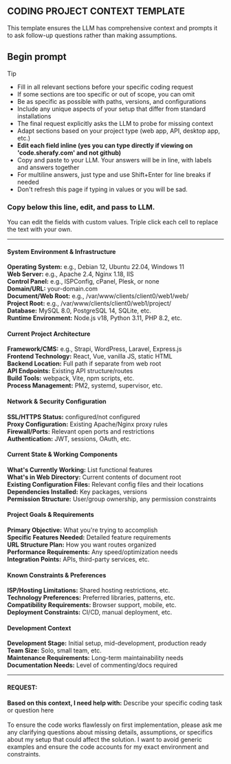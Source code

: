 ## CODING PROJECT CONTEXT TEMPLATE
This template ensures the LLM has comprehensive context and prompts it to ask follow-up questions rather than making assumptions.  
  
## Begin prompt

> [!TIP]
> - Fill in all relevant sections before your specific coding request
> - If some sections are too specific or out of scope, you can omit
> - Be as specific as possible with paths, versions, and configurations  
> - Include any unique aspects of your setup that differ from standard installations
> - The final request explicitly asks the LLM to probe for missing context
> - Adapt sections based on your project type (web app, API, desktop app, etc.)
> - **Edit each field inline (yes you can type directly if viewing on 'code.sherafy.com' and not github)**
> - Copy and paste to your LLM. Your answers will be in line, with labels and answers together
> - For multiline answers, just type and use Shift+Enter for line breaks if needed
> - Don't refresh this page if typing in values or you will be sad.

### Copy below this line, edit, and pass to LLM.
You can edit the fields with custom values. Triple click each cell to replace the text with your own.

---

#### **System Environment & Infrastructure**

  <div class="section">
    <div class="field"><b>Operating System:</b> <span contenteditable="true">e.g., Debian 12, Ubuntu 22.04, Windows 11</span></div>
    <div class="field"><b>Web Server:</b> <span contenteditable="true">e.g., Apache 2.4, Nginx 1.18, IIS</span></div>
    <div class="field"><b>Control Panel:</b> <span contenteditable="true">e.g., ISPConfig, cPanel, Plesk, or none</span></div>
    <div class="field"><b>Domain/URL:</b> <span contenteditable="true">your-domain.com</span></div>
    <div class="field"><b>Document/Web Root:</b> <span contenteditable="true">e.g., /var/www/clients/client0/web1/web/</span></div>
    <div class="field"><b>Project Root:</b> <span contenteditable="true">e.g., /var/www/clients/client0/web1/project/</span></div>
    <div class="field"><b>Database:</b> <span contenteditable="true">MySQL 8.0, PostgreSQL 14, SQLite, etc.</span></div>
    <div class="field"><b>Runtime Environment:</b> <span contenteditable="true">Node.js v18, Python 3.11, PHP 8.2, etc.</span></div>
  </div>

#### **Current Project Architecture**

  <div class="section">
    <div class="field"><b>Framework/CMS:</b> <span contenteditable="true">e.g., Strapi, WordPress, Laravel, Express.js</span></div>
    <div class="field"><b>Frontend Technology:</b> <span contenteditable="true">React, Vue, vanilla JS, static HTML</span></div>
    <div class="field"><b>Backend Location:</b> <span contenteditable="true">Full path if separate from web root</span></div>
    <div class="field"><b>API Endpoints:</b> <span contenteditable="true" class="multiline">Existing API structure/routes</span></div>
    <div class="field"><b>Build Tools:</b> <span contenteditable="true">webpack, Vite, npm scripts, etc.</span></div>
    <div class="field"><b>Process Management:</b> <span contenteditable="true">PM2, systemd, supervisor, etc.</span></div>
  </div>

#### **Network & Security Configuration**

  <div class="section">
    <div class="field"><b>SSL/HTTPS Status:</b> <span contenteditable="true">configured/not configured</span></div>
    <div class="field"><b>Proxy Configuration:</b> <span contenteditable="true" class="multiline">Existing Apache/Nginx proxy rules</span></div>
    <div class="field"><b>Firewall/Ports:</b> <span contenteditable="true" class="multiline">Relevant open ports and restrictions</span></div>
    <div class="field"><b>Authentication:</b> <span contenteditable="true">JWT, sessions, OAuth, etc.</span></div>
  </div>

#### **Current State & Working Components**

  <div class="section">
    <div class="field"><b>What's Currently Working:</b> <span contenteditable="true" class="multiline big">List functional features</span></div>
    <div class="field"><b>What's in Web Directory:</b> <span contenteditable="true" class="multiline big">Current contents of document root</span></div>
    <div class="field"><b>Existing Configuration Files:</b> <span contenteditable="true" class="multiline big">Relevant config files and their locations</span></div>
    <div class="field"><b>Dependencies Installed:</b> <span contenteditable="true" class="multiline big">Key packages, versions</span></div>
    <div class="field"><b>Permission Structure:</b> <span contenteditable="true" class="multiline big">User/group ownership, any permission constraints</span></div>
  </div>

#### **Project Goals & Requirements**

  <div class="section">
    <div class="field"><b>Primary Objective:</b> <span contenteditable="true" class="multiline big">What you're trying to accomplish</span></div>
    <div class="field"><b>Specific Features Needed:</b> <span contenteditable="true" class="multiline big">Detailed feature requirements</span></div>
    <div class="field"><b>URL Structure Plan:</b> <span contenteditable="true" class="multiline">How you want routes organized</span></div>
    <div class="field"><b>Performance Requirements:</b> <span contenteditable="true" class="multiline">Any speed/optimization needs</span></div>
    <div class="field"><b>Integration Points:</b> <span contenteditable="true" class="multiline">APIs, third-party services, etc.</span></div>
  </div>

#### **Known Constraints & Preferences**
  <div class="section">
    <div class="field"><b>ISP/Hosting Limitations:</b> <span contenteditable="true" class="multiline">Shared hosting restrictions, etc.</span></div>
    <div class="field"><b>Technology Preferences:</b> <span contenteditable="true" class="multiline">Preferred libraries, patterns, etc.</span></div>
    <div class="field"><b>Compatibility Requirements:</b> <span contenteditable="true" class="multiline">Browser support, mobile, etc.</span></div>
    <div class="field"><b>Deployment Constraints:</b> <span contenteditable="true" class="multiline">CI/CD, manual deployment, etc.</span></div>
  </div>

#### **Development Context**

  <div class="section">
    <div class="field"><b>Development Stage:</b> <span contenteditable="true">Initial setup, mid-development, production ready</span></div>
    <div class="field"><b>Team Size:</b> <span contenteditable="true">Solo, small team, etc.</span></div>
    <div class="field"><b>Maintenance Requirements:</b> <span contenteditable="true" class="multiline">Long-term maintainability needs</span></div>
    <div class="field"><b>Documentation Needs:</b> <span contenteditable="true" class="multiline">Level of commenting/docs required</span></div>
  </div>
  
---

#### REQUEST:

  <div class="section">
    <div class="field"><b>Based on this context, I need help with:</b> <span contenteditable="true">Describe your specific coding task or question here</span></div>
  </div>
<br>
  <div class="section">
    To ensure the code works flawlessly on first implementation, please ask me any clarifying questions about missing details, assumptions, or specifics about my setup that could affect the solution. I want to avoid generic examples and ensure the code accounts for my exact environment and constraints.
  </div>





